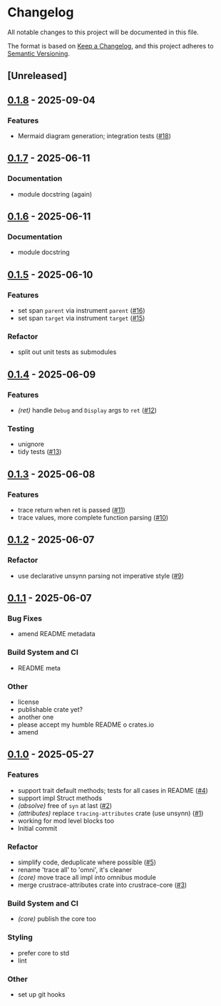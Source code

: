 # Changelog

All notable changes to this project will be documented in this file.

The format is based on [Keep a Changelog](https://keepachangelog.com/en/1.0.0/),
and this project adheres to [Semantic Versioning](https://semver.org/spec/v2.0.0.html).

## [Unreleased]

## [0.1.8](https://github.com/lmmx/crustrace/compare/crustrace-core-v0.1.7...crustrace-core-v0.1.8) - 2025-09-04

### <!-- 1 -->Features

- Mermaid diagram generation; integration tests ([#18](https://github.com/lmmx/crustrace/pull/18))

## [0.1.7](https://github.com/lmmx/crustrace/compare/crustrace-core-v0.1.6...crustrace-core-v0.1.7) - 2025-06-11

### <!-- 4 -->Documentation

- module docstring (again)

## [0.1.6](https://github.com/lmmx/crustrace/compare/crustrace-core-v0.1.5...crustrace-core-v0.1.6) - 2025-06-11

### <!-- 4 -->Documentation

- module docstring

## [0.1.5](https://github.com/lmmx/crustrace/compare/crustrace-core-v0.1.4...crustrace-core-v0.1.5) - 2025-06-10

### <!-- 1 -->Features

- set span `parent` via instrument `parent` ([#16](https://github.com/lmmx/crustrace/pull/16))
- set span `target` via instrument `target` ([#15](https://github.com/lmmx/crustrace/pull/15))

### <!-- 5 -->Refactor

- split out unit tests as submodules

## [0.1.4](https://github.com/lmmx/crustrace/compare/crustrace-core-v0.1.3...crustrace-core-v0.1.4) - 2025-06-09

### <!-- 1 -->Features

- *(ret)* handle `Debug` and `Display` args to `ret` ([#12](https://github.com/lmmx/crustrace/pull/12))

### <!-- 6 -->Testing

- unignore
- tidy tests ([#13](https://github.com/lmmx/crustrace/pull/13))

## [0.1.3](https://github.com/lmmx/crustrace/compare/crustrace-core-v0.1.2...crustrace-core-v0.1.3) - 2025-06-08

### <!-- 1 -->Features

- trace return when ret is passed ([#11](https://github.com/lmmx/crustrace/pull/11))
- trace values, more complete function parsing ([#10](https://github.com/lmmx/crustrace/pull/10))

## [0.1.2](https://github.com/lmmx/crustrace/compare/crustrace-core-v0.1.1...crustrace-core-v0.1.2) - 2025-06-07

### <!-- 5 -->Refactor

- use declarative unsynn parsing not imperative style ([#9](https://github.com/lmmx/crustrace/pull/9))

## [0.1.1](https://github.com/lmmx/crustrace/compare/crustrace-core-v0.1.0...crustrace-core-v0.1.1) - 2025-06-07

### <!-- 2 -->Bug Fixes

- amend README metadata

### <!-- 7 -->Build System and CI

- README meta

### <!-- 9 -->Other

- license
- publishable crate yet?
- another one
- please accept my humble README o crates.io
- amend

## [0.1.0](https://github.com/lmmx/crustrace/releases/tag/crustrace-core-v0.1.0) - 2025-05-27

### <!-- 1 -->Features

- support trait default methods; tests for all cases in README ([#4](https://github.com/lmmx/crustrace/pull/4))
- support impl Struct methods
- *(absolve)* free of `syn` at last ([#2](https://github.com/lmmx/crustrace/pull/2))
- *(attributes)* replace `tracing-attributes` crate (use unsynn) ([#1](https://github.com/lmmx/crustrace/pull/1))
- working for mod level blocks too
- Initial commit

### <!-- 5 -->Refactor

- simplify code, deduplicate where possible ([#5](https://github.com/lmmx/crustrace/pull/5))
- rename 'trace all' to 'omni', it's cleaner
- *(core)* move trace all impl into omnibus module
- merge crustrace-attributes crate into crustrace-core ([#3](https://github.com/lmmx/crustrace/pull/3))

### <!-- 7 -->Build System and CI

- *(core)* publish the core too

### <!-- 8 -->Styling

- prefer core to std
- lint

### <!-- 9 -->Other

- set up git hooks
